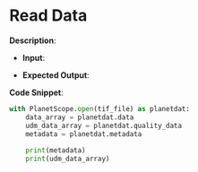# Read Data

**Description**:

- **Input**: 

- **Expected Output**: 

**Code Snippet**:

```python
with PlanetScope.open(tif_file) as planetdat:
    data_array = planetdat.data
    udm_data_array = planetdat.quality_data
    metadata = planetdat.metadata
    
    print(metadata)
    print(udm_data_array)